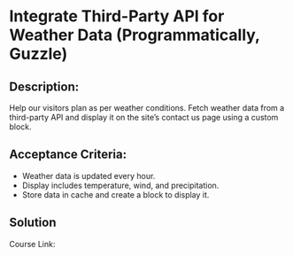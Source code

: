 # Integrate Third-Party API for Weather Data (Programmatically, Guzzle)

## Description:
Help our visitors plan as per weather conditions. Fetch weather data from a third-party API and display it on the site’s contact us page using a custom block.

## Acceptance Criteria:
- Weather data is updated every hour.
- Display includes temperature, wind, and precipitation.
- Store data in cache and create a block to display it.

## Solution
Course Link:
